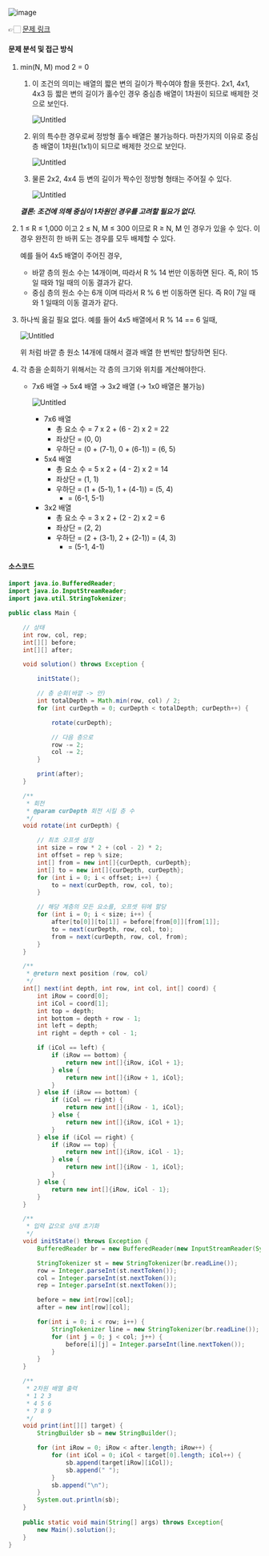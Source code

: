 ![image](https://github.com/SeungYeop-Han/cotejunbi/assets/106862797/4bed4edc-5081-4439-92ad-2e1b2afd8e29)

👉🏻 [문제 링크](https://www.acmicpc.net/problem/16926)

#### 문제 분석 및 접근 방식

1. min(N, M) mod 2 = 0
    1. 이 조건의 의미는 배열의 짧은 변의 길이가 짝수여야 함을 뜻한다. 2x1, 4x1, 4x3 등 짧은 변의 길이가 홀수인 경우 중심층 배열이 1차원이 되므로 배제한 것으로 보인다.
        
        ![Untitled](https://github.com/SeungYeop-Han/cotejunbi/assets/106862797/ec1041fd-cf70-4897-b40f-282522ad688a)
        
    2. 위의 특수한 경우로써 정방형 홀수 배열은 불가능하다. 마찬가지의 이유로 중심층 배열이 1차원(1x1)이 되므로 배제한 것으로 보인다.
        
        ![Untitled](https://github.com/SeungYeop-Han/cotejunbi/assets/106862797/5a8dd726-675e-4f4d-a21d-8c156e7a0265)
        
    3. 물론 2x2, 4x4 등 변의 길이가 짝수인 정방형 형태는 주어질 수 있다.
        
        ![Untitled](https://github.com/SeungYeop-Han/cotejunbi/assets/106862797/e43ad673-41b5-41fe-b6a7-b170f3fb0fa1)
        
    
    ***결론: 조건에 의해 중심이 1차원인 경우를 고려할 필요가 없다.***
    

2. 1 ≤ R ≤ 1,000 이고 2 ≤ N, M ≤ 300 이므로 R ≥ N, M 인 경우가 있을 수 있다. 이 경우 완전히 한 바퀴 도는 경우를 모두 배제할 수 있다. 
    
    예를 들어 4x5 배열이 주어진 경우, 
    
    - 바깥 층의 원소 수는 14개이며, 따라서 R % 14 번만 이동하면 된다. 즉, R이 15일 때와 1일 때의 이동 결과가 같다.
    - 중심 층의 원소 수는 6개 이며 따라서 R % 6 번 이동하면 된다. 즉 R이 7일 때와 1 일때의 이동 결과가 같다.

3. 하나씩 옮길 필요 없다. 예를 들어 4x5 배열에서 R % 14 == 6 일때,
    
    ![Untitled](https://github.com/SeungYeop-Han/cotejunbi/assets/106862797/b23a7f2b-8686-4afe-afd3-5ffa0f5e53d6)
    
    위 처럼 바깥 층 원소 14개에 대해서 결과 배열 한 번씩만 할당하면 된다.
    
2. 각 층을 순회하기 위해서는 각 층의 크기와 위치를 계산해야한다.
    - 7x6 배열 → 5x4 배열 → 3x2 배열 (→ 1x0 배열은 불가능)
        
        ![Untitled](https://github.com/SeungYeop-Han/cotejunbi/assets/106862797/d1cb1597-a87f-4267-a70a-8c18fa6d3c54)
        
        - 7x6 배열
            - 총 요소 수 = 7 x 2 + (6 - 2) x 2 = 22
            - 좌상단 = (0, 0)
            - 우하단 = (0 + (7-1), 0 + (6-1)) = (6, 5)
        - 5x4 배열
            - 총 요소 수 = 5 x 2 + (4 - 2) x 2 = 14
            - 좌상단 = (1, 1)
            - 우하단 = (1 + (5-1), 1 + (4-1)) = (5, 4)
                - = (6-1, 5-1)
        - 3x2 배열
            - 총 요소 수 = 3 x 2 + (2 - 2) x 2 = 6
            - 좌상단 = (2, 2)
            - 우하단 = (2 + (3-1), 2 + (2-1)) = (4, 3)
                - = (5-1, 4-1)

#### 소스코드
```java
import java.io.BufferedReader;
import java.io.InputStreamReader;
import java.util.StringTokenizer;

public class Main {

    // 상태
    int row, col, rep;
    int[][] before;
    int[][] after;

    void solution() throws Exception {

        initState();

        // 층 순회(바깥 -> 안)
        int totalDepth = Math.min(row, col) / 2;
        for (int curDepth = 0; curDepth < totalDepth; curDepth++) {

            rotate(curDepth);

            // 다음 층으로
            row -= 2;
            col -= 2;
        }

        print(after);
    }

    /**
     * 회전
     * @param curDepth 회전 시킬 층 수
     */
    void rotate(int curDepth) {

        // 최초 오프셋 설정
        int size = row * 2 + (col - 2) * 2;
        int offset = rep % size;
        int[] from = new int[]{curDepth, curDepth};
        int[] to = new int[]{curDepth, curDepth};
        for (int i = 0; i < offset; i++) {
            to = next(curDepth, row, col, to);
        }

        // 해당 계층의 모든 요소를, 오프셋 뒤에 할당
        for (int i = 0; i < size; i++) {
            after[to[0]][to[1]] = before[from[0]][from[1]];
            to = next(curDepth, row, col, to);
            from = next(curDepth, row, col, from);
        }
    }

    /**
     * @return next position (row, col)
     */
    int[] next(int depth, int row, int col, int[] coord) {
        int iRow = coord[0];
        int iCol = coord[1];
        int top = depth;
        int bottom = depth + row - 1;
        int left = depth;
        int right = depth + col - 1;

        if (iCol == left) {
            if (iRow == bottom) {
                return new int[]{iRow, iCol + 1};
            } else {
                return new int[]{iRow + 1, iCol};
            }
        } else if (iRow == bottom) {
            if (iCol == right) {
                return new int[]{iRow - 1, iCol};
            } else {
                return new int[]{iRow, iCol + 1};
            }
        } else if (iCol == right) {
            if (iRow == top) {
                return new int[]{iRow, iCol - 1};
            } else {
                return new int[]{iRow - 1, iCol};
            }
        } else {
            return new int[]{iRow, iCol - 1};
        }
    }

    /**
     * 입력 값으로 상태 초기화
     */
    void initState() throws Exception {
        BufferedReader br = new BufferedReader(new InputStreamReader(System.in));

        StringTokenizer st = new StringTokenizer(br.readLine());
        row = Integer.parseInt(st.nextToken());
        col = Integer.parseInt(st.nextToken());
        rep = Integer.parseInt(st.nextToken());

        before = new int[row][col];
        after = new int[row][col];

        for(int i = 0; i < row; i++) {
            StringTokenizer line = new StringTokenizer(br.readLine());
            for (int j = 0; j < col; j++) {
                before[i][j] = Integer.parseInt(line.nextToken());
            }
        }
    }

    /**
     * 2차원 배열 출력
     * 1 2 3
     * 4 5 6
     * 7 8 9
     */
    void print(int[][] target) {
        StringBuilder sb = new StringBuilder();

        for (int iRow = 0; iRow < after.length; iRow++) {
            for (int iCol = 0; iCol < target[0].length; iCol++) {
                sb.append(target[iRow][iCol]);
                sb.append(" ");
            }
            sb.append("\n");
        }
        System.out.println(sb);
    }
    
    public static void main(String[] args) throws Exception{
        new Main().solution();
    }
}
```
